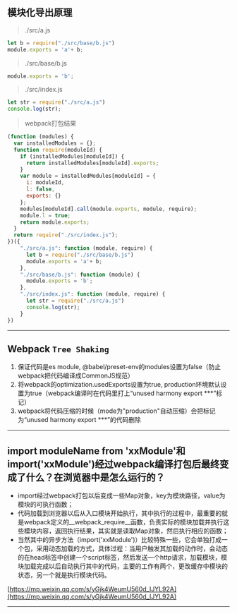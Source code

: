 ## 模块化导出原理
> ./src/a.js
```js
let b = require("./src/base/b.js")
module.exports = 'a'+ b;
```

> ./src/base/b.js
```js
module.exports = 'b';
```

> ./src/index.js
```js
let str = require("./src/a.js")
console.log(str);
```

> webpack打包结果
```js
(function (modules) {
  var installedModules = {};
  function require(moduleId) {
    if (installedModules[moduleId]) {
      return installedModules[moduleId].exports;
    }
    var module = installedModules[moduleId] = {
      i: moduleId,
      l: false,
      exports: {}
    };
    modules[moduleId].call(module.exports, module, require);
    module.l = true;
    return module.exports;
  }
  return require("./src/index.js");
})({
    "./src/a.js": function (module, require) {
      let b = require("./src/base/b.js")
      module.exports = 'a'+ b;
    },
    "./src/base/b.js": function (module) {
      module.exports = 'b';
    },
    "./src/index.js": function (module, require) {
      let str = require("./src/a.js")
      console.log(str);
    }
})
```

----

## Webpack `Tree Shaking`

1. 保证代码是es module, @babel/preset-env的modules设置为false（防止webpack把代码编译成CommonJS规范）
2. 将webpack的optimization.usedExports设置为true, production环境默认设置为true（webpack编译时在代码里打上“unused harmony export ***”标记）
3. webpack将代码压缩的时候（mode为"production"自动压缩）会把标记为“unused harmony export ***”的代码删除

----

## import moduleName from 'xxModule'和import('xxModule')经过webpack编译打包后最终变成了什么？在浏览器中是怎么运行的？

- import经过webpack打包以后变成一些Map对象，key为模块路径，value为模块的可执行函数；
- 代码加载到浏览器以后从入口模块开始执行，其中执行的过程中，最重要的就是webpack定义的__webpack_require__函数，负责实际的模块加载并执行这些模块内容，返回执行结果，其实就是读取Map对象，然后执行相应的函数；
- 当然其中的异步方法（import('xxModule')）比较特殊一些，它会单独打成一个包，采用动态加载的方式，具体过程：当用户触发其加载的动作时，会动态的在head标签中创建一个script标签，然后发送一个http请求，加载模块，模块加载完成以后自动执行其中的代码，主要的工作有两个，更改缓存中模块的状态，另一个就是执行模块代码。

[https://mp.weixin.qq.com/s/yGjk4WeumU560d_IJYL92A](https://mp.weixin.qq.com/s/yGjk4WeumU560d_IJYL92A)


----

